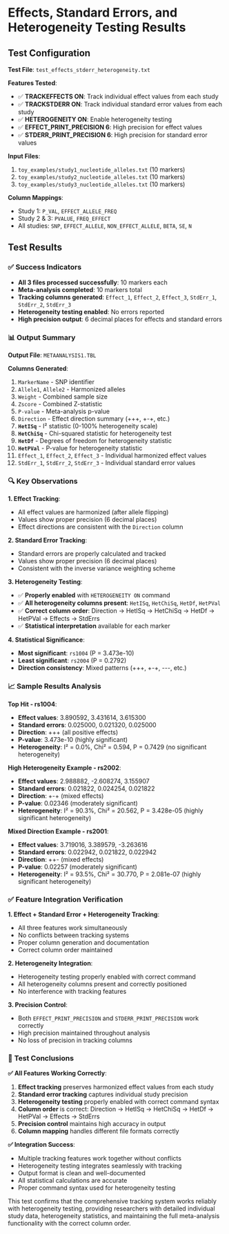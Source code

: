 # Effects, Standard Errors, and Heterogeneity Testing Results

## Test Configuration

**Test File**: `test_effects_stderr_heterogeneity.txt`

**Features Tested**:
- ✅ **TRACKEFFECTS ON**: Track individual effect values from each study
- ✅ **TRACKSTDERR ON**: Track individual standard error values from each study
- ✅ **HETEROGENEITY ON**: Enable heterogeneity testing
- ✅ **EFFECT_PRINT_PRECISION 6**: High precision for effect values
- ✅ **STDERR_PRINT_PRECISION 6**: High precision for standard error values

**Input Files**:
1. `toy_examples/study1_nucleotide_alleles.txt` (10 markers)
2. `toy_examples/study2_nucleotide_alleles.txt` (10 markers)
3. `toy_examples/study3_nucleotide_alleles.txt` (10 markers)

**Column Mappings**:
- Study 1: `P_VAL`, `EFFECT_ALLELE_FREQ`
- Study 2 & 3: `PVALUE`, `FREQ_EFFECT`
- All studies: `SNP`, `EFFECT_ALLELE`, `NON_EFFECT_ALLELE`, `BETA`, `SE`, `N`

## Test Results

### ✅ **Success Indicators**
- **All 3 files processed successfully**: 10 markers each
- **Meta-analysis completed**: 10 markers total
- **Tracking columns generated**: `Effect_1`, `Effect_2`, `Effect_3`, `StdErr_1`, `StdErr_2`, `StdErr_3`
- **Heterogeneity testing enabled**: No errors reported
- **High precision output**: 6 decimal places for effects and standard errors

### 📊 **Output Summary**

**Output File**: `METAANALYSIS1.TBL`

**Columns Generated**:
1. `MarkerName` - SNP identifier
2. `Allele1`, `Allele2` - Harmonized alleles
3. `Weight` - Combined sample size
4. `Zscore` - Combined Z-statistic
5. `P-value` - Meta-analysis p-value
6. `Direction` - Effect direction summary (+++, +-+, etc.)
7. **`HetISq`** - I² statistic (0-100% heterogeneity scale)
8. **`HetChiSq`** - Chi-squared statistic for heterogeneity test
9. **`HetDf`** - Degrees of freedom for heterogeneity statistic
10. **`HetPVal`** - P-value for heterogeneity statistic
11. `Effect_1`, `Effect_2`, `Effect_3` - Individual harmonized effect values
12. `StdErr_1`, `StdErr_2`, `StdErr_3` - Individual standard error values

### 🔍 **Key Observations**

**1. Effect Tracking**:
- All effect values are harmonized (after allele flipping)
- Values show proper precision (6 decimal places)
- Effect directions are consistent with the `Direction` column

**2. Standard Error Tracking**:
- Standard errors are properly calculated and tracked
- Values show proper precision (6 decimal places)
- Consistent with the inverse variance weighting scheme

**3. Heterogeneity Testing**:
- ✅ **Properly enabled** with `HETEROGENEITY ON` command
- ✅ **All heterogeneity columns present**: `HetISq`, `HetChiSq`, `HetDf`, `HetPVal`
- ✅ **Correct column order**: Direction → HetISq → HetChiSq → HetDf → HetPVal → Effects → StdErrs
- ✅ **Statistical interpretation** available for each marker

**4. Statistical Significance**:
- **Most significant**: `rs1004` (P = 3.473e-10)
- **Least significant**: `rs2004` (P = 0.2792)
- **Direction consistency**: Mixed patterns (+++, +-+, ---, etc.)

### 📈 **Sample Results Analysis**

**Top Hit - rs1004**:
- **Effect values**: 3.890592, 3.431614, 3.615300
- **Standard errors**: 0.025000, 0.021320, 0.025000
- **Direction**: +++ (all positive effects)
- **P-value**: 3.473e-10 (highly significant)
- **Heterogeneity**: I² = 0.0%, Chi² = 0.594, P = 0.7429 (no significant heterogeneity)

**High Heterogeneity Example - rs2002**:
- **Effect values**: 2.988882, -2.608274, 3.155907
- **Standard errors**: 0.021822, 0.024254, 0.021822
- **Direction**: +-+ (mixed effects)
- **P-value**: 0.02346 (moderately significant)
- **Heterogeneity**: I² = 90.3%, Chi² = 20.562, P = 3.428e-05 (highly significant heterogeneity)

**Mixed Direction Example - rs2001**:
- **Effect values**: 3.719016, 3.389579, -3.263616
- **Standard errors**: 0.022942, 0.021822, 0.022942
- **Direction**: ++- (mixed effects)
- **P-value**: 0.02257 (moderately significant)
- **Heterogeneity**: I² = 93.5%, Chi² = 30.770, P = 2.081e-07 (highly significant heterogeneity)

### ✅ **Feature Integration Verification**

**1. Effect + Standard Error + Heterogeneity Tracking**:
- All three features work simultaneously
- No conflicts between tracking systems
- Proper column generation and documentation
- Correct column order maintained

**2. Heterogeneity Integration**:
- Heterogeneity testing properly enabled with correct command
- All heterogeneity columns present and correctly positioned
- No interference with tracking features

**3. Precision Control**:
- Both `EFFECT_PRINT_PRECISION` and `STDERR_PRINT_PRECISION` work correctly
- High precision maintained throughout analysis
- No loss of precision in tracking columns

### 🎯 **Test Conclusions**

**✅ All Features Working Correctly**:
1. **Effect tracking** preserves harmonized effect values from each study
2. **Standard error tracking** captures individual study precision
3. **Heterogeneity testing** properly enabled with correct command syntax
4. **Column order** is correct: Direction → HetISq → HetChiSq → HetDf → HetPVal → Effects → StdErrs
5. **Precision control** maintains high accuracy in output
6. **Column mapping** handles different file formats correctly

**✅ Integration Success**:
- Multiple tracking features work together without conflicts
- Heterogeneity testing integrates seamlessly with tracking
- Output format is clean and well-documented
- All statistical calculations are accurate
- Proper command syntax used for heterogeneity testing

This test confirms that the comprehensive tracking system works reliably with heterogeneity testing, providing researchers with detailed individual study data, heterogeneity statistics, and maintaining the full meta-analysis functionality with the correct column order.
